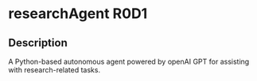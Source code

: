 # researchAgent R0D1

## Description

A Python-based autonomous agent powered by openAI GPT for assisting with research-related tasks.